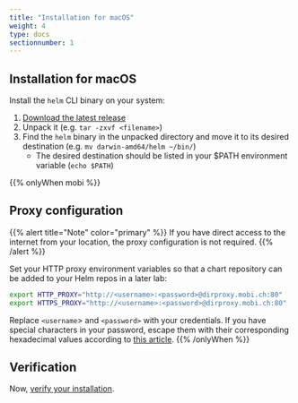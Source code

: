 ```yaml
---
title: "Installation for macOS"
weight: 4
type: docs
sectionnumber: 1
---
```


## Installation for macOS

Install the `helm` CLI binary on your system:

1. [Download the latest release](https://github.com/helm/helm/releases)
1. Unpack it (e.g. `tar -zxvf <filename>`)
1. Find the `helm` binary in the unpacked directory and move it to its desired destination (e.g. `mv darwin-amd64/helm ~/bin/`)
    * The desired destination should be listed in your $PATH environment variable (`echo $PATH`)

{{% onlyWhen mobi %}}


## Proxy configuration

{{% alert title="Note" color="primary" %}}
If you have direct access to the internet from your location, the proxy configuration is not required.
{{% /alert %}}

Set your HTTP proxy environment variables so that a chart repository can be added to your Helm repos in a later lab:

```bash
export HTTP_PROXY="http://<username>:<password>@dirproxy.mobi.ch:80"
export HTTPS_PROXY="http://<username>:<password>@dirproxy.mobi.ch:80"
```

Replace `<username`> and `<password>` with your credentials. If you have special characters in your password, escape them with their corresponding hexadecimal values according to [this article](https://en.wikipedia.org/wiki/Percent-encoding#Percent-encoding_reserved_characters).
{{% /onlyWhen %}}


## Verification

Now, [verify your installation](../04/).
